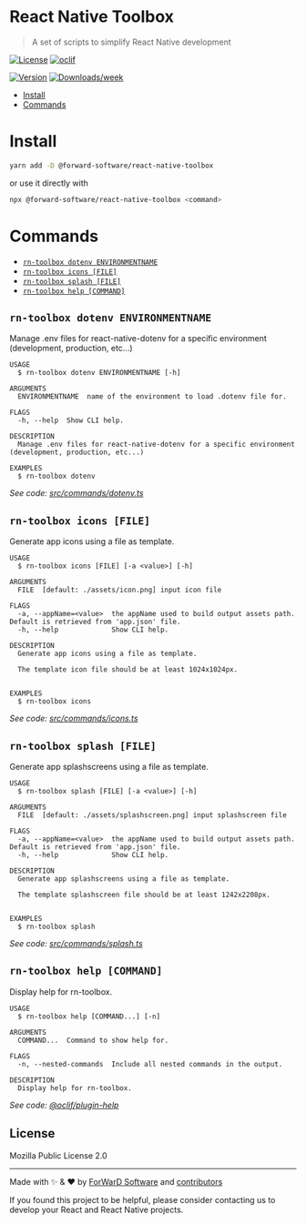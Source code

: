 React Native Toolbox
=====================

> A set of scripts to simplify React Native development

[![License](https://img.shields.io/npm/l/@forward-software/react-native-toolbox.svg)](https://github.com/forwardsoftware/react-native-toolbox/blob/main/LICENSE) [![oclif](https://img.shields.io/badge/cli-oclif-brightgreen.svg)](https://oclif.io)

[![Version](https://img.shields.io/npm/v/@forward-software/react-native-toolbox.svg)](https://npmjs.org/package/@forward-software/react-native-toolbox) [![Downloads/week](https://img.shields.io/npm/dw/@forward-software/react-native-toolbox.svg)](https://npmjs.org/package/@forward-software/react-native-toolbox)

<!-- toc -->
* [Install](#install)
* [Commands](#commands)
<!-- tocstop -->

# Install

```bash
yarn add -D @forward-software/react-native-toolbox
```

or use it directly with

```bash
npx @forward-software/react-native-toolbox <command>
```

# Commands

<!-- commands -->
* [`rn-toolbox dotenv ENVIRONMENTNAME`](#rn-toolbox-dotenv-environmentname)
* [`rn-toolbox icons [FILE]`](#rn-toolbox-icons-file)
* [`rn-toolbox splash [FILE]`](#rn-toolbox-splash-file)
* [`rn-toolbox help [COMMAND]`](#rn-toolbox-help-command)

## `rn-toolbox dotenv ENVIRONMENTNAME`

Manage .env files for react-native-dotenv for a specific environment (development, production, etc...)

```
USAGE
  $ rn-toolbox dotenv ENVIRONMENTNAME [-h]

ARGUMENTS
  ENVIRONMENTNAME  name of the environment to load .dotenv file for.

FLAGS
  -h, --help  Show CLI help.

DESCRIPTION
  Manage .env files for react-native-dotenv for a specific environment (development, production, etc...)

EXAMPLES
  $ rn-toolbox dotenv
```

_See code: [src/commands/dotenv.ts](https://github.com/forwardsoftware/react-native-toolbox/blob/main/src/commands/dotenv.ts)_

## `rn-toolbox icons [FILE]`

Generate app icons using a file as template.

```
USAGE
  $ rn-toolbox icons [FILE] [-a <value>] [-h]

ARGUMENTS
  FILE  [default: ./assets/icon.png] input icon file

FLAGS
  -a, --appName=<value>  the appName used to build output assets path. Default is retrieved from 'app.json' file.
  -h, --help             Show CLI help.

DESCRIPTION
  Generate app icons using a file as template.

  The template icon file should be at least 1024x1024px.


EXAMPLES
  $ rn-toolbox icons
```

_See code: [src/commands/icons.ts](https://github.com/forwardsoftware/react-native-toolbox/blob/main/src/commands/icons.ts)_

## `rn-toolbox splash [FILE]`

Generate app splashscreens using a file as template.

```
USAGE
  $ rn-toolbox splash [FILE] [-a <value>] [-h]

ARGUMENTS
  FILE  [default: ./assets/splashscreen.png] input splashscreen file

FLAGS
  -a, --appName=<value>  the appName used to build output assets path. Default is retrieved from 'app.json' file.
  -h, --help             Show CLI help.

DESCRIPTION
  Generate app splashscreens using a file as template.

  The template splashscreen file should be at least 1242x2208px.


EXAMPLES
  $ rn-toolbox splash
```

_See code: [src/commands/splash.ts](https://github.com/forwardsoftware/react-native-toolbox/blob/main/src/commands/splash.ts)_

## `rn-toolbox help [COMMAND]`

Display help for rn-toolbox.

```
USAGE
  $ rn-toolbox help [COMMAND...] [-n]

ARGUMENTS
  COMMAND...  Command to show help for.

FLAGS
  -n, --nested-commands  Include all nested commands in the output.

DESCRIPTION
  Display help for rn-toolbox.
```

_See code: [@oclif/plugin-help](https://github.com/oclif/plugin-help/blob/6.2.27/src/commands/help.ts)_
<!-- commandsstop -->

## License

Mozilla Public License 2.0

---

Made with ✨ & ❤️ by [ForWarD Software](https://github.com/forwardsoftware) and [contributors](https://github.com/forwardsoftware/react-native-toolbox/graphs/contributors)

If you found this project to be helpful, please consider contacting us to develop your React and React Native projects.
